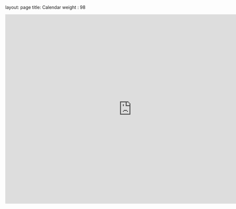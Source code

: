 layout: page
title: Calendar
weight : 98
<iframe src="https://calendar.google.com/calendar/embed?src=d0c27d139c8d6bc5df37ece946d1b2ce450bdb41b04fda44e560f34ac0b28283%40group.calendar.google.com&ctz=America%2FVancouver" style="border: 0" width="800" height="600" frameborder="0" scrolling="no"></iframe>

